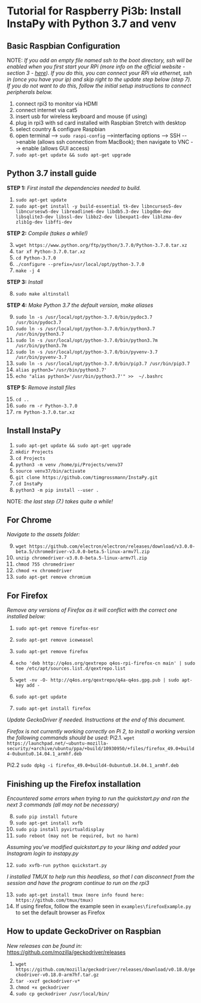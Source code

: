 # Tutorial for Raspberry Pi3b: Install InstaPy with Python 3.7 and venv

## Basic Raspbian Configuration
NOTE: _If you add an empty file named ssh to the boot directory, ssh will be enabled when you first start your RPi (more info on the official website - section 3 - [here](https://www.raspberrypi.org/documentation/remote-access/ssh/)). If you do this, you can connect your RPi via ethernet, ssh in (once you have your ip) and skip right to the update step below (step 7). If you do not want to do this, follow the initial setup instructions to connect peripherals below._

1. connect rpi3 to monitor via HDMI
2. connect internet via cat5
3. insert usb for wireless keyboard and mouse (if using)
4. plug in rpi3 with sd card installed with Raspbian Stretch with desktop
5. select country & configure Raspbian
6. open terminal --> ```sudo raspi-config``` -->interfacing options --> SSH -->enable (allows ssh connection from MacBook); then navigate to VNC --> enable (allows GUI access)
7. ```sudo apt-get update && sudo apt-get upgrade```


## Python 3.7 install guide
**STEP 1:** _First install the dependencies needed to build._

1. ```sudo apt-get update```
2. ```sudo apt-get install -y build-essential tk-dev libncurses5-dev libncursesw5-dev libreadline6-dev libdb5.3-dev libgdbm-dev libsqlite3-dev libssl-dev libbz2-dev libexpat1-dev liblzma-dev zlib1g-dev libffi-dev```

**STEP 2:** _Compile (takes a while!)_

3. ```wget https://www.python.org/ftp/python/3.7.0/Python-3.7.0.tar.xz```
4. ```tar xf Python-3.7.0.tar.xz```
5. ```cd Python-3.7.0```
6. ```./configure --prefix=/usr/local/opt/python-3.7.0```
7. ```make -j 4```

**STEP 3:** _Install_

8. ```sudo make altinstall```

**STEP 4:** _Make Python 3.7 the default version, make aliases_

9. ```sudo ln -s /usr/local/opt/python-3.7.0/bin/pydoc3.7 /usr/bin/pydoc3.7```
10. ```sudo ln -s /usr/local/opt/python-3.7.0/bin/python3.7 /usr/bin/python3.7```
11. ```sudo ln -s /usr/local/opt/python-3.7.0/bin/python3.7m /usr/bin/python3.7m```
12. ```sudo ln -s /usr/local/opt/python-3.7.0/bin/pyvenv-3.7 /usr/bin/pyvenv-3.7```
13. ```sudo ln -s /usr/local/opt/python-3.7.0/bin/pip3.7 /usr/bin/pip3.7```
14. ```alias python3='/usr/bin/python3.7'```
15. ```echo "alias python3='/usr/bin/python3.7'" >>  ~/.bashrc```

**STEP 5:** _Remove install files_

15. ```cd ..```
16. ```sudo rm -r Python-3.7.0```
17. ```rm Python-3.7.0.tar.xz```


## Install InstaPy

1. ```sudo apt-get update && sudo apt-get upgrade```
2. ```mkdir Projects```
3. ```cd Projects```
4. ```python3 -m venv /home/pi/Projects/venv37```
5. ```source venv37/bin/activate```
6. ```git clone https://github.com/timgrossmann/InstaPy.git```
7. ```cd InstaPy```
8. ```python3 -m pip install --user .```

NOTE: _the last step (7.) takes quite a while!_


## For Chrome

_Navigate to the assets folder:_

9. ```wget https://github.com/electron/electron/releases/download/v3.0.0-beta.5/chromedriver-v3.0.0-beta.5-linux-armv7l.zip```
10. ```unzip chromedriver-v3.0.0-beta.5-linux-armv7l.zip```
11. ```chmod 755 chromedriver```
12. ```chmod +x chromedriver```
13. ```sudo apt-get remove chromium```


## For Firefox

_Remove any versions of Firefox as it will conflict with the correct one installed below:_

1. ```sudo apt-get remove firefox-esr```
2. ```sudo apt-get remove iceweasel```
3. ```sudo apt-get remove firefox```

4. ```echo 'deb http://q4os.org/qextrepo q4os-rpi-firefox-cn main' | sudo tee /etc/apt/sources.list.d/qextrepo.list```
5. ```wget -nv -O- http://q4os.org/qextrepo/q4a-q4os.gpg.pub | sudo apt-key add -```
6. ```sudo apt-get update```
7. ```sudo apt-get install firefox```

_Update GeckoDriver if needed. Instructions at the end of this document._

_Firefox is not currently working correctly on Pi 2, to install a working version the following commands should be used:_
Pi2.1. ```wget https://launchpad.net/~ubuntu-mozilla-security/+archive/ubuntu/ppa/+build/10930950/+files/firefox_49.0+build4-0ubuntu0.14.04.1_armhf.deb```

Pi2.2 ```sudo dpkg -i firefox_49.0+build4-0ubuntu0.14.04.1_armhf.deb```


## Finishing up the Firefox installation

_Encountered some errors when trying to run the quickstart.py and ran the next 3 commands (all may not be necessary)_

8. ```sudo pip install future```
9. ```sudo apt-get install xvfb```
10. ```sudo pip install pyvirtualdisplay```
11. ```sudo reboot (may not be required, but no harm)```

_Assuming you've modified quickstart.py to your liking and added your Instagram login to instapy.py_

12. ```sudo xvfb-run python quickstart.py```

_I installed TMUX to help run this headless, so that I can disconnect from the session and have the program continue to run on the rpi3_

13. ```sudo apt-get install tmux (more info found here: https://github.com/tmux/tmux)```
14. If using firefox, follow the example seen in `examples\firefoxExample.py` to set the default browser as Firefox


## How to update GeckoDriver on Raspbian

_New releases can be found in:_ https://github.com/mozilla/geckodriver/releases

1. ```wget https://github.com/mozilla/geckodriver/releases/download/v0.18.0/geckodriver-v0.18.0-arm7hf.tar.gz```
2. ```tar -xvzf geckodriver-v*```
3. ```chmod +x geckodriver```
4. ```sudo cp geckodriver /usr/local/bin/```
